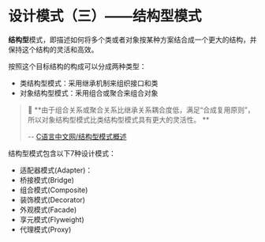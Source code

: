 # 设计模式（三）——结构型模式

**结构型**模式，即描述如何将多个类或者对象按某种方案结合成一个更大的结构，并保持这个结构的灵活和高效。

按照这个目标结构的构成可以分成两种类型：

- 类结构型模式：采用继承机制来组织接口和类
- 对象结构型模式：釆用组合或聚合来组合对象

> 📌 **由于组合关系或聚合关系比继承关系耦合度低，满足“合成复用原则”，所以对象结构型模式比类结构型模式具有更大的灵活性。 **
>
> -- [C语言中文网/结构型模式概述](http://c.biancheng.net/view/1357.html)

结构型模式包含以下7种设计模式：

- 适配器模式(Adapter)：
- 桥接模式(Bridge)
- 组合模式(Composite)
- 装饰模式(Decorator)
- 外观模式(Facade)
- 享元模式(Flyweight)
- 代理模式(Proxy)







